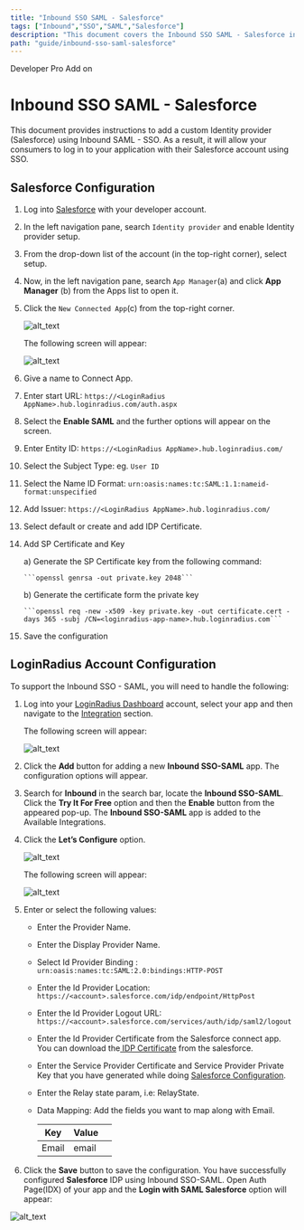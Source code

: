 ```yaml
---
title: "Inbound SSO SAML - Salesforce"
tags: ["Inbound","SSO","SAML","Salesforce"]
description: "This document covers the Inbound SSO SAML - Salesforce introduction and its protocols supported by the LoginRadius Identity Platform."
path: "guide/inbound-sso-saml-salesforce"
---
```


<span class="devloper-premium plan-tag">Developer Pro</span>
<span class="devloper-premium plan-tag">Add on</span>

# Inbound SSO SAML - Salesforce

This document provides instructions to add a custom Identity provider (Salesforce) using Inbound SAML - SSO. As a result, it will allow your consumers to log in to your application with their Salesforce account using SSO.  

## Salesforce Configuration

1.  Log into <a href="https://login.salesforce.com/" target="_blank">Salesforce</a> with your developer account.

2.  In the left navigation pane, search `Identity provider` and enable Identity provider setup.

3.  From the drop-down list of the account (in the top-right corner), select setup.

4.  Now, in the left navigation pane, search `App Manager`(a) and click **App Manager** (b) from the Apps list to open it.

5.  Click the `New Connected App`(c) from the top-right corner.

    ![alt_text](images/salesforce-steps1.png "image_tooltip")

    The following screen will appear:

    ![alt_text](images/config-salesforce.png "image_tooltip")

6.  Give a name to Connect App. 

7.  Enter start URL: `https://<LoginRadius AppName>.hub.loginradius.com/auth.aspx`

8.  Select the **Enable SAML** and the further options will appear on the screen.

9.  Enter Entity ID: `https://<LoginRadius AppName>.hub.loginradius.com/`

10. Select the Subject Type: eg. `User ID`

11. Select the Name ID Format: `urn:oasis:names:tc:SAML:1.1:nameid-format:unspecified`

12. Add Issuer: `https://<LoginRadius AppName>.hub.loginradius.com/`

13. Select default or create and add IDP Certificate.

14. Add SP Certificate and Key

    a) Generate the SP Certificate key from the following command:

        ```openssl genrsa -out private.key 2048```

    b) Generate the certificate form the private key

        ```openssl req -new -x509 -key private.key -out certificate.cert -days 365 -subj /CN=<loginradius-app-name>.hub.loginradius.com```

15. Save the configuration


## LoginRadius Account Configuration

To support the Inbound SSO - SAML, you will need to handle the following:
1. Log into your <a href="https://dashboard.loginradius.com/" target="_blank">LoginRadius Dashboard</a> account, select your app and then navigate to the <a href="https://dashboard.loginradius.com/integration" target="_blank">Integration</a> section.

   The following screen will appear:

   ![alt_text](images/integration3.png "image_tooltip")


2. Click the **Add** button for adding a new **Inbound SSO-SAML** app. The configuration options will appear.

3. Search for **Inbound** in the search bar, locate the **Inbound SSO-SAML**. Click the **Try It For Free** option and then the **Enable** button from the appeared pop-up. The **Inbound SSO-SAML** app is added to the Available Integrations.

4. Click the **Let’s Configure** option.

   ![alt_text](images/Integration-inbound.png "image_tooltip")

   The following screen will appear:

   ![alt_text](images/saml.png "image_tooltip")

5. Enter or select the following values:

   * Enter the Provider Name.

   * Enter the Display Provider Name.
   
   * Select Id Provider Binding : `urn:oasis:names:tc:SAML:2.0:bindings:HTTP-POST`

   * Enter the Id Provider Location: `https://<account>.salesforce.com/idp/endpoint/HttpPost`

   * Enter the Id Provider Logout URL: `https://<account>.salesforce.com/services/auth/idp/saml2/logout`

   * Enter the Id Provider Certificate from the Salesforce connect app. You can download the<a href="https://help.salesforce.com/articleView?id=sf.identity_provider_enable.htm&type=5" target="_blank"> IDP Certificate</a> from the salesforce.

   * Enter the Service Provider Certificate and Service Provider Private Key that you have generated while doing [Salesforce Configuration](#salesforce-configuration).

   * Enter the Relay state param, i.e: RelayState.

   * Data Mapping: Add the fields you want to map along with Email.

     | Key | Value | |
     |----|----|-----|
     |Email | email |


5. Click the **Save** button to save the configuration.
You have successfully configured **Salesforce** IDP using Inbound SSO-SAML. Open Auth Page(IDX) of your app and the **Login with SAML Salesforce** option will appear:

![alt_text](images/image6.png "image_tooltip")

